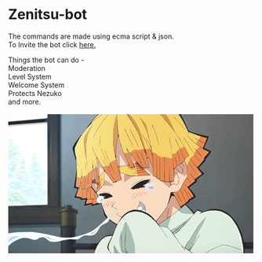 # Zenitsu-bot
The commands are made using ecma script & json.
<br>
To Invite the bot click [here.](https://discord.com/oauth2/authorize?client_id=766218598913146901&scope=bot&permissions=8)
<br>

Things the bot can do -
<br>
Moderation 
<br>
Level System
<br>
Welcome System 
<br>
Protects Nezuko
<br>
and more.
<br>
<br>
<img src="images/zen.gif" width="500">


